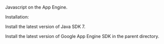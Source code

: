 
Javascript on the App Engine.

Installation:

Install the latest version of Java SDK 7.

Install the latest version of Google App Engine SDK in the parent directory.